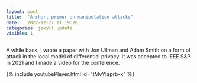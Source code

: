 ```yaml
---
layout: post
title:  "A short primer on manipulation attacks"
date:   2022-12-27 11:19:20
categories: jekyll update
visible: 1
---
```


A while back, I wrote a paper with Jon Ullman and Adam Smith on a form of attack in the local model of differential privacy. It was accepted to IEEE S&P in 2021 and I made a video for the conference.

{% include youtubePlayer.html id="tMvYIaprb-k" %}